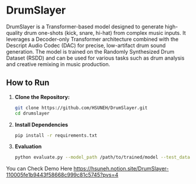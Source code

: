# DrumSlayer

DrumSlayer is a Transformer-based model designed to generate high-quality drum one-shots (kick, snare, hi-hat) from complex music inputs. It leverages a Decoder-only Transformer architecture combined with the Descript Audio Codec (DAC) for precise, low-artifact drum sound generation. The model is trained on the Randomly Synthesized Drum Dataset (RSDD) and can be used for various tasks such as drum analysis and creative remixing in music production.

## How to Run

1. **Clone the Repository:**
   ```bash
   git clone https://github.com/HSUNEH/DrumSlayer.git
   cd drumslayer
2. **Install Dependencies**
    ```bash
    pip install -r requirements.txt
3. **Evaluation**
    ```bash
    python evaluate.py --model_path /path/to/trained/model --test_data /path/to/test/data

You can Check Demo Here
https://hsuneh.notion.site/DrumSlayer-110005fe1b9443f58668c999c81c5745?pvs=4
